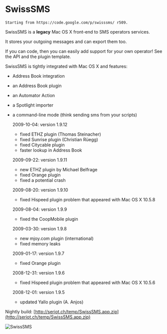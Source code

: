 SwissSMS
========

`Starting from https://code.google.com/p/swisssms/ r509.`

SwissSMS is a **legacy** Mac OS X front-end to SMS operators services.

It stores your outgoing messages and can export them too.

If you can code, then you can easily add support for your own operator! See the API and the plugin template.

SwissSMS is tightly integrated with Mac OS X and features:

* Address Book integration
* an Address Book plugin
* an Automator Action
* a Spotlight importer
* a command-line mode (think sending sms from your scripts)

    2009-10-04: version 1.9.12
    - fixed ETHZ plugin (Thomas Steinacher)
    - fixed Sunrise plugin (Christian Rüegg)
    - fixed Citycable plugin
    - faster lookup in Address Book
    
    2009-09-22: version 1.9.11
    - new ETHZ plugin by Michael Belfrage
    - fixed Orange plugin
    - fixed a potential crash
    
    2009-08-20: version 1.9.10
    - fixed Hispeed plugin problem that appeared with Mac OS X 10.5.8
    
    2009-08-04: version 1.9.9
    - fixed the CoopMobile plugin
    
    2009-03-30: version 1.9.8
    - new mjoy.com plugin (international)
    - fixed memory leaks
    
    2009-01-17: version 1.9.7
    - fixed Orange plugin
    
    2008-12-31: version 1.9.6
    - fixed Hispeed plugin problem that appeared with Mac OS X 10.5.6
    
    2008-12-01: version 1.9.5
    - updated Yallo plugin (A. Anjos)

Nightly build: [http://seriot.ch/temp/SwissSMS.app.zip](http://seriot.ch/temp/SwissSMS.app.zip)

![SwissSMS](https://raw.github.com/nst/SwissSMS/master/swiss_sms_screenshot_small.png)

